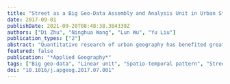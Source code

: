 ```yaml
---
title: "Street as a Big Geo-Data Assembly and Analysis Unit in Urban Studies: A Case Study Using Beijing Taxi Data"
date: 2017-09-01
publishDate: 2021-09-20T08:48:38.384339Z
authors: ["Di Zhu", "Ninghua Wang", "Lun Wu", "Yu Liu"]
publication_types: ["2"]
abstract: "Quantitative research of urban geography has benefited greatly from the rapid development of big geo-data. Spatial assembly is an essential analytical step to summarize and perceive geographical environment from individual behaviours. Most research focuses on the methodology of how to utilize the big data, while the adopted spatial units for data aggregation remain areal in nature. This article conceptually proposes an idea of sensing cities from a street perspective, emphasizes the significance of street units in quantitative urban studies. Using a three-month taxi trajectory dataset and the major streets in Beijing, we explore the spatio-temporal patterns of urban mobility on streets, cluster streets into nine types based on their dynamic functions and capacities. Additionally, we discuss the differences and connections between the linear street unit and traditional areal units, investigate the possibility of uncovering urban communities using streets, and point out the complexity of streets. We conclude that street unit as a supplement to areal units, is able to effectively minify the modifiable areal unit problem (MAUP), sense urban dynamics, depict urban functions, and understand urban structures."
featured: false
publication: "*Applied Geography*"
tags: ["Big geo-data", "Linear unit", "Spatio-temporal pattern", "Street", "Urban study"]
doi: "10.1016/j.apgeog.2017.07.001"
---
```


